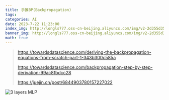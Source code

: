 ```yaml
---
title: 手推BP(Backpropagation)
tags: 
categories: AI
date: 2023-7-22 11:23:00
index_img: http://longls777.oss-cn-beijing.aliyuncs.com/img/v2-2d355d35fddfe8bc5fa93a3670cbb5c2_720w.webp
banner_img: http://longls777.oss-cn-beijing.aliyuncs.com/img/v2-2d355d35fddfe8bc5fa93a3670cbb5c2_720w.webp
math: true
---
```


> https://towardsdatascience.com/deriving-the-backpropagation-equations-from-scratch-part-1-343b300c585a
>
> https://towardsdatascience.com/backpropagation-step-by-step-derivation-99ac8fbdcc28
>
> https://juejin.cn/post/6844903780157227022

![3 layers MLP](http://longls777.oss-cn-beijing.aliyuncs.com/img/v2-2d355d35fddfe8bc5fa93a3670cbb5c2_720w.webp)


